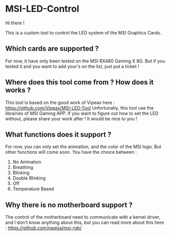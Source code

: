 # MSI-LED-Control

Hi there ! 

This is a custom tool to control the LED system of the MSI Graphics Cards. 


## Which cards are supported ? 

For now, it have only been tested on the MSI RX480 Gaming X 8G. But if you tested it and you want to add your's on the list, just put a ticket !

## Where does this tool come from ? How does it works ? 

This tool is based on the good work of Vipeax here : https://github.com/Vipeax/MSI-LED-Tool
Unfortunatly, this tool use the librairies of MSI Gaming APP. If you want to figure out how to set the LED without, please share your work after ! It would be nice to you !

## What functions does it support ? 

For now, you can only set the animation, and the color of the MSI logo. But other functions will come soon.
You have the choice between : 
1. No Animation
2. Breathing
3. Blinking
4. Double Blinking
5. Off
6. Temperature Based

## Why there is no motherboard support ? 

The control of the motherboard need to communicate with a kernel driver, and I don't know anything about this, but you can read more about this here : https://github.com/nagisa/msi-rgb/
